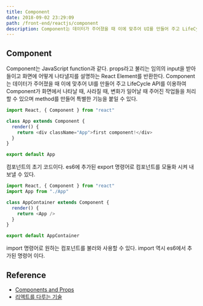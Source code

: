 ```yaml
---
title: Component
date: 2018-09-02 23:29:09
path: /front-end/reactjs/component
description: Component는 데이터가 주어졌을 때 이에 맞추어 UI를 만들어 주고 LifeCycle API를 이용하여 Component가 화면에서 나타날 때, 사라질 때, 변화가 일어날 때 주어진 작업들을 처리할 수 있으며 method를 만들어 특별한 기능을 붙일 수 있다.
---
```


## Component

Component는 JavaScript function과 같다. props라고 불리는 임의의 input을 받아들이고 화면에 어떻게 나타낼지를 설명하는 React Element를 반환한다.
Component는 데이터가 주어졌을 때 이에 맞추어 UI를 만들어 주고 LifeCycle API를 이용하여 Component가 화면에서 나타날 때, 사라질 때, 변화가 일어날 때 주어진 작업들을 처리할 수 있으며 method를 만들어 특별한 기능을 붙일 수 있다.

```javascript
import React, { Component } from "react"

class App extends Component {
  render() {
    return <div className="App">first component!</div>
  }
}

export default App
```

컴포넌트의 초기 코드이다. es6에 추가된 export 명령어로 컴포넌트를 모듈화 시켜 내보낼 수 있다.

```javascript
import React, { Component } from "react"
import App from "./App"

class AppContainer extends Component {
  render() {
    return <App />
  }
}

export default AppContainer
```

import 명령어로 원하는 컴포넌트를 불러와 사용할 수 있다. import 역시 es6에서 추가된 명령어 이다.

## Reference

- [Components and Props](https://reactjs.org/docs/components-and-props.html)
- [리액트를 다루는 기술](http://www.kyobobook.co.kr/product/detailViewKor.laf?ejkGb=KOR&mallGb=KOR&barcode=9791160505238&orderClick=LAG&Kc=)
